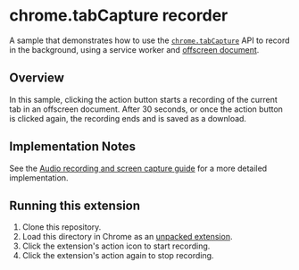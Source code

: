 # chrome.tabCapture recorder

A sample that demonstrates how to use the [`chrome.tabCapture`](https://developer.chrome.com/docs/extensions/reference/tabCapture/) API to record in the background, using a service worker and [offscreen document](https://developer.chrome.com/docs/extensions/reference/offscreen/).

## Overview

In this sample, clicking the action button starts a recording of the current tab in an offscreen document. After 30 seconds, or once the action button is clicked again, the recording ends and is saved as a download.

## Implementation Notes

See the [Audio recording and screen capture guide](https://developer.chrome.com/docs/extensions/mv3/screen_capture/#audio-and-video) for a more detailed implementation.

## Running this extension

1. Clone this repository.
2. Load this directory in Chrome as an [unpacked extension](https://developer.chrome.com/docs/extensions/mv3/getstarted/development-basics/#load-unpacked).
3. Click the extension's action icon to start recording.
4. Click the extension's action again to stop recording.
